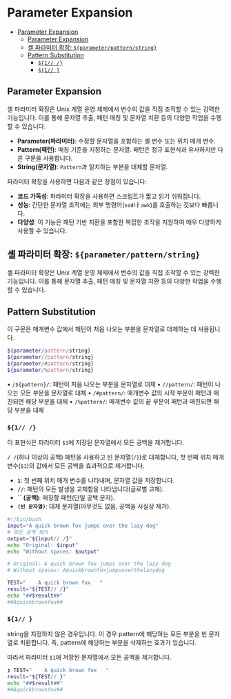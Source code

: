 # Parameter Expansion

- [Parameter Expansion](#parameter-expansion)
    - [Parameter Expansion](#parameter-expansion-1)
    - [셸 파라미터 확장: `${parameter/pattern/string}`](#셸-파라미터-확장-parameterpatternstring)
    - [Pattern Substitution](#pattern-substitution)
        - [`${1// /}`](#1-)
        - [`${1// }`](#1--1)

## Parameter Expansion

셸 파라미터 확장은 Unix 계열 운영 체제에서 변수의 값을 직접 조작할 수 있는 강력한 기능입니다.
이를 통해 문자열 추출, 패턴 매칭 및 문자열 치환 등의 다양한 작업을 수행할 수 있습니다.

- **Parameter(파라미터)**: 수정할 문자열을 포함하는 셸 변수 또는 위치 매개 변수.
- **Pattern(패턴)**: 매칭 기준을 지정하는 문자열. 패턴은 정규 표현식과 유사하지만 다른 구문을 사용합니다.
- **String(문자열)**: `Pattern`과 일치하는 부분을 대체할 문자열.

파라미터 확장을 사용하면 다음과 같은 장점이 있습니다:
- **코드 가독성**: 파라미터 확장을 사용하면 스크립트가 짧고 읽기 쉬워집니다.
- **성능**: 간단한 문자열 조작에는 외부 명령어(`sed`나 `awk`)를 호출하는 것보다 빠릅니다.
- **다양성**: 이 기능은 패턴 기반 치환을 포함한 복잡한 조작을 지원하여 매우 다양하게 사용할 수 있습니다.

## 셸 파라미터 확장: `${parameter/pattern/string}`

셸 파라미터 확장은 Unix 계열 운영 체제에서 변수의 값을 직접 조작할 수 있는 강력한 기능입니다.
이를 통해 문자열 추출, 패턴 매칭 및 문자열 치환 등의 다양한 작업을 수행할 수 있습니다.

## Pattern Substitution

이 구문은 매개변수 값에서 패턴이 처음 나오는 부분을 문자열로 대체하는 데 사용됩니다.

```sh
${parameter/pattern/string}
${parameter//pattern/string}
${parameter/#pattern/string}
${parameter/%pattern/string}
```

• `/${pattern}/`: 패턴이 처음 나오는 부분을 문자열로 대체
• `//pattern/`: 패턴이 나오는 모든 부분을 문자열로 대체
• `/#pattern/`: 매개변수 값의 시작 부분이 패턴과 매친되면 해당 부분을 대체
• `/%pattern/`: 매개변수 값의 끝 부분이 패턴과 매친되면 해당 부분을 대체

### `${1// /}`

이 표현식은 파라미터 `$1`에 저장된 문자열에서 모든 공백을 제거합니다.

`/ /`(하나 이상의 공백) 패턴을 사용하고 빈 문자열(`/}`)로 대체합니다,
첫 번째 위치 매개변수(`$1`)의 값에서 모든 공백을 효과적으로 제거합니다.

- **`1`**: 첫 번째 위치 매개 변수를 나타내며, 문자열 값을 저장합니다.
- **`//`**: 패턴의 모든 발생을 교체함을 나타냅니다(글로벌 교체).
- **`` (공백)**: 매칭할 패턴(단일 공백 문자).
- **`(빈 문자열)`**: 대체 문자열(아무것도 없음, 공백을 사실상 제거).

```sh
#!/bin/bash
input="A quick brown fox jumps over the lazy dog"
# 모든 공백 제거
output="${input// /}"
echo "Original: $input"
echo "Without spaces: $output"

# Original: A quick brown fox jumps over the lazy dog
# Without spaces: Aquickbrownfoxjumpsoverthelazydog
```

```sh
TEST="    A quick brown fox   "
result="${TEST// /}"
echo "##$result##"
##Aquickbrownfox##
```

### `${1// }`

string을 지정하지 않은 경우입니다.
이 경우 pattern에 해당하는 모든 부분을 빈 문자열로 치환합니다.
즉, pattern에 해당하는 부분을 삭제하는 효과가 있습니다.

따라서 파라미터 `$1`에 저장된 문자열에서 모든 공백을 제거합니다.

```sh
❯ TEST="    A quick brown fox   "
result="${TEST// }"
echo "##$result##"
##Aquickbrownfox##
```
